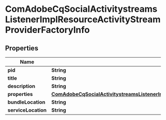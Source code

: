 

# ComAdobeCqSocialActivitystreamsListenerImplResourceActivityStreamProviderFactoryInfo

## Properties

Name | Type | Description | Notes
------------ | ------------- | ------------- | -------------
**pid** | **String** |  |  [optional]
**title** | **String** |  |  [optional]
**description** | **String** |  |  [optional]
**properties** | [**ComAdobeCqSocialActivitystreamsListenerImplResourceActivityStreamProviderFactoryProperties**](ComAdobeCqSocialActivitystreamsListenerImplResourceActivityStreamProviderFactoryProperties.md) |  |  [optional]
**bundleLocation** | **String** |  |  [optional]
**serviceLocation** | **String** |  |  [optional]



